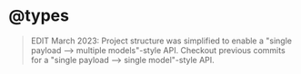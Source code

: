 # @types

> EDIT March 2023: Project structure was simplified to enable a "single payload --> multiple models"-style API. Checkout previous commits for a "single payload --> single model"-style API.


